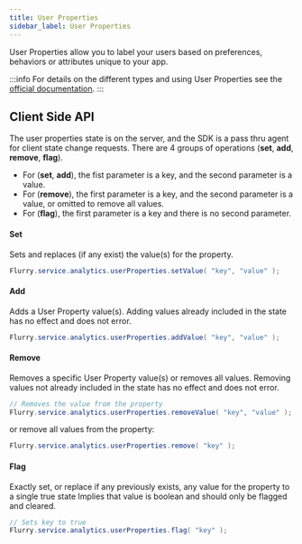 ```yaml
---
title: User Properties
sidebar_label: User Properties
---
```


User Properties allow you to label your users based on preferences, behaviors or attributes unique to your app.

:::info
For details on the different types and using User Properties see the [official documentation](https://developer.yahoo.com/flurry/docs/analytics/userproperties/).
:::


## Client Side API

The user properties state is on the server, and the SDK is a pass thru agent for client state change requests. There are 4 groups of operations (**set**, **add**, **remove**, **flag**).

- For (**set**, **add**), the fist parameter is a key, and the second parameter is a value.
- For (**remove**), the first parameter is a key, and the second parameter is a value, or omitted to remove all values.
- For (**flag**), the first parameter is a key and there is no second parameter.


#### Set

Sets and replaces (if any exist) the value(s) for the property.

```actionscript
Flurry.service.analytics.userProperties.setValue( "key", "value" );
```

#### Add

Adds a User Property value(s). Adding values already included in the state has no effect and does not error.

```actionscript
Flurry.service.analytics.userProperties.addValue( "key", "value" );
```

#### Remove

Removes a specific User Property value(s) or removes all values. Removing values not already included in the state has no effect and does not error.

```actionscript
// Removes the value from the property
Flurry.service.analytics.userProperties.removeValue( "key", "value" );
```

or remove all values from the property:

```actionscript
Flurry.service.analytics.userProperties.remove( "key" );
```

#### Flag

Exactly set, or replace if any previously exists, any value for the property to a single true state Implies that value is boolean and should only be flagged and cleared.

```actionscript
// Sets key to true
Flurry.service.analytics.userProperties.flag( "key" );
```

